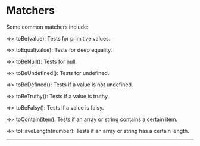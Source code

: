 # Matchers

Some common matchers include:


=>> toBe(value): Tests for primitive values.

=>> toEqual(value): Tests for deep equality.

=>> toBeNull(): Tests for null.

=>> toBeUndefined(): Tests for undefined.

=>> toBeDefined(): Tests if a value is not undefined.

=>> toBeTruthy(): Tests if a value is truthy.

=>> toBeFalsy(): Tests if a value is falsy.

=>> toContain(item): Tests if an array or string contains a certain item.

=>> toHaveLength(number): Tests if an array or string has a certain length.


<hr>